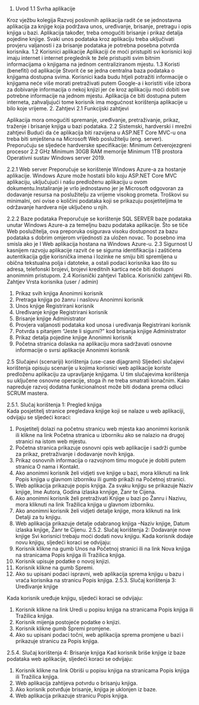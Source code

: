 1.	Uvod
1.1	Svrha aplikacije 

Kroz vježbu kolegija Razvoj poslovnih aplikacija radit će se jednostavna aplikacija za knjige koja podržava unos, uređivanje, brisanje, pretragu i opis knjiga u bazi. Aplikacija također, treba omogućiti brisanje i prikaz detalja pojedine knjige. Svaki unos podataka kroz aplikaciju treba uključivati provjeru valjanosti i za brisanje podataka je potrebna posebna potvrda korisnika. 
1.2	Korisnici aplikacije
Aplikaciji će moći pristupiti svi korisnici koji imaju internet i internet preglednik te žele pristupiti svim bitnim informacijama o knjigama na jednom centraliziranom mjestu. 
1.3	Koristi (benefiti) od aplikacije
Stvorit će se jedna centralna baza podataka o knjigama dostupna svima. Korisnici kada budu htjeli potražiti informacije o knjigama neće više morati pretraživati putem Google-a i koristiti više izbora za dobivanje informacija o nekoj knjizi jer će kroz aplikaciju moći dobiti sve potrebne informacije na jednom mjestu. Aplikacija će biti dostupna putem interneta, zahvaljujući tome korisnik ima mogućnost korištenja aplikacije u bilo koje vrijeme. 
2.	Zahtjevi
2.1	Funkcijski zahtjevi

Aplikacija mora omogućiti spremanje, uređivanje, pretraživanje, prikaz, traženje i brisanje knjiga u bazi podataka. 
2.2	Sistemski, hardverski i mrežni zahtjevi
Budući da će aplikacija biti razvijena u ASP.NET Core MVC-u ona treba biti smještena na Microsoft Web poslužitelju (eng. server). Preporučuju se sljedeće hardverske specifikacije:
Minimum četverojezgreni procesor 2.2 GHz
Minimum 30GB RAM memorije
Minimum 1TB prostora
Operativni sustav Windows server 2019. 

2.2.1 Web server
Preporučuje se korištenje Windows Azure-a za hostanje aplikacije.
Windows Azure može hostatii bilo koju ASP.NET Core MVC aplikaciju, uključujući i našu predloženu aplikaciju u ovom dokumentu.Instaliranje je vrlo jednostavno jer je Microsoft odgovoran za dodavanje resursa na poslužitelju za vrijeme visokog prometa. 
Troškovi su minimalni, oni ovise o količini podataka koji se prikazuju posjetiteljima te održavanje hardvera nije uključeno u njih.

2.2.2 Baze podataka
Preporučuje se korištenje SQL SERVER baze podataka unutar Windows Azure-a za temeljnu bazu podataka aplikacije. Što se tiče Web poslužitelja, ova preporuka osigurava visoku dostupnost za bazu podataka s dobrim omjerom vrijednosti za uložen novac. To posebno ima smisla ako je I Web aplikacija hostana na Windows Azure-u.
2.3	Sigurnost
U kasnijem razvoju aplikacije razvit će se sigurna identifikacija i zaštićena autentikacija gdje korisnička imena i lozinke ne smiju biti spremljena u obična tekstualna polja i datoteke, a ostali podaci korisnika kao što su adresa, telefonski brojevi, brojevi kreditnih kartica neće biti dostupni anonimnim pristupom.
2.4	Korisnički zahtjevi
Tablica. Korisnički zahtjevi
Rb.	Zahtjev	Vrsta korisnika (user / admin)
1.	Prikaz svih knjiga	Anonimni korisnik
2. 	Pretraga knjiga po žanru i naslovu	Anonimni korisnik
3.	Unos knjige	Registrirani korisnik
4. 	Uređivanje knjige	Registrirani korisnik
5.	Brisanje knjige	Administrator
6.	Provjera valjanosti podataka kod unosa i uređivanja	Registrirani korisnik
7.	Potvrda s pitanjem “Jeste li sigurni?” kod brisanja knjige	Administrator
8.	Prikaz detalja pojedine knjige	Anonimni korisnik
9.	Početna stranica dolaska na aplikaciju mora sadržavati osnovne informacije o svrsi aplikacije	Anonimni korisnik


2.5	Slučajevi (scenariji) korištenja (use-case dijagrami) 
Sljedeći slučajevi korištenja opisuju scenarije u kojima korisnici web aplikacije koriste predloženu aplikaciju za upravljanje knjigama. U tim slučajevima korištenja su uključene osnovne operacije, stoga ih ne treba smatrati konačnim. Kako napreduje razvoj dodatna funkcionalnost može biti dodana prema odluci SCRUM mastera.

2.5.1. Slučaj korištenja 1: Pregled knjiga	
Kada posjetitelj stranice pregledava knjige koji se nalaze u web aplikaciji, odvijaju se sljedeći koraci:
1.	Posjetitelj dolazi na početnu stranicu web mjesta kao anonimni korisnik ili klikne na link Početna stranica u izborniku ako se nalazio na drugoj stranici na istom web mjestu.
2.	Početna stranica prikazuje osnovni opis web aplikacije i sadrži gumbe za prikaz, pretraživanje i dodavanje novih knjiga. 
3.	Prikaz osnovnih informacija o razvojnom timu moguće je dobiti putem stranica O nama i Kontakt.
4.	Ako anonimni korisnik želi vidjeti sve knjige u bazi, mora kliknuti na link Popis knjiga u glavnom izborniku ili gumb prikaži na Početnoj stranici.
5.	Web aplikacija prikazuje popis knjiga. Za svaku knjigu se prikazuje Naziv knjige, Ime Autora, Godina izlaska knnjige, Žanr te Cijena.
6.	Ako anonimni korisnik želi pretraživati Knjige u bazi po Žanru i Nazivu, mora kliknuti na link Tražilica knjiga u glavnom izborniku.
7.	 Ako anonimni korisnik želi vidjeti detalje knjige, mora kliknuti na link Detalji za tu knjigu.
8.	Web aplikacija prikazuje detalje odabranog knjiga –Naziv knjige, Datum izlaska knjige, Žanr te Cijenu.
2.5.2.	Slučaj korištenja 2: Dodavanje nove knjige
Svi korisnici trebaju moći dodati novu knjigu. Kada korisnik dodaje novu knjigu, sljedeći koraci se odvijaju:
1.	Korisnik klikne na gumb Unos na Početnoj stranici ili na link Nova knjiga na stranicama Popis knjiga ili Tražilica knjiga.
2.	Korisnik upisuje podatke o novoj knjizi.
3.	Korisnik klikne na gumb Spremi.
4.	Ako su upisani podaci ispravni, web aplikacija sprema knjigu u bazu i vraća korisnika na stranicu Popis knjiga.
2.5.3.	 Slučaj korištenja 3: Uređivanje knjige

Kada korisnik uređuje knjigu, sljedeći koraci se odvijaju:
1.	Korisnik klikne na link Uredi u popisu knjiga na stranicama Popis knjiga ili  Tražilica knjiga.
2.	Korisnik mijenja postojeće podatke o knjizi.
3.	Korisnik klikne gumb Spremi promjene.
4.	Ako su upisani podaci točni, web aplikacija sprema promjene u bazi i prikazuje stranicu za Popis knjiga.

2.5.4.	Slučaj korištenja 4: Brisanje knjiga
Kad korisnik briše knjige iz baze podataka web aplikacije, sljedeći koraci se odvijaju:

1.	Korisnik klikne na link Obriši u popisu knjiga na stranicama Popis knjiga ili  Tražilica knjiga.
2.	Web aplikacija zahtijeva potvrdu o brisanju knjiga.
3.	Ako korisnik potvrđuje brisanje, knjiga je uklonjen iz baze.
4.	Web aplikacija prikazuje stranicu Popis knjiga.








